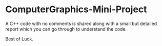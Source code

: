 # ComputerGraphics-Mini-Project

A C++ code with no comments is shared along with a small but detailed report which you can go through to understand the code.

Best of Luck. 
